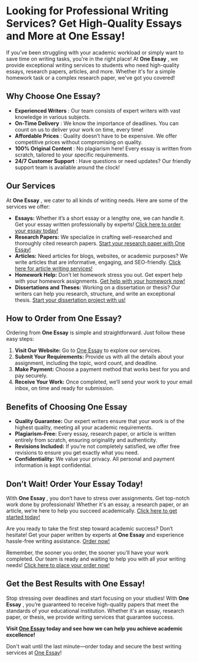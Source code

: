 # Looking for Professional Writing Services? Get High-Quality Essays and More at One Essay!

If you’ve been struggling with your academic workload or simply want to save time on writing tasks, you're in the right place! At **One Essay** , we provide exceptional writing services to students who need high-quality essays, research papers, articles, and more. Whether it's for a simple homework task or a complex research paper, we've got you covered!

## Why Choose One Essay?

- **Experienced Writers** : Our team consists of expert writers with vast knowledge in various subjects.
- **On-Time Delivery** : We know the importance of deadlines. You can count on us to deliver your work on time, every time!
- **Affordable Prices** : Quality doesn’t have to be expensive. We offer competitive prices without compromising on quality.
- **100% Original Content** : No plagiarism here! Every essay is written from scratch, tailored to your specific requirements.
- **24/7 Customer Support** : Have questions or need updates? Our friendly support team is available around the clock!

## Our Services

At **One Essay** , we cater to all kinds of writing needs. Here are some of the services we offer:

- **Essays:** Whether it’s a short essay or a lengthy one, we can handle it. Get your essay written professionally by experts! [Click here to order your essay today!](https://tinyurl.com/topessay?keyword=one+essay)
- **Research Papers:** We specialize in crafting well-researched and thoroughly cited research papers. [Start your research paper with One Essay!](https://tinyurl.com/topessay?keyword=one+essay)
- **Articles:** Need articles for blogs, websites, or academic purposes? We write articles that are informative, engaging, and SEO-friendly. [Click here for article writing services!](https://tinyurl.com/topessay?keyword=one+essay)
- **Homework Help:** Don’t let homework stress you out. Get expert help with your homework assignments. [Get help with your homework now!](https://tinyurl.com/topessay?keyword=one+essay)
- **Dissertations and Theses:** Working on a dissertation or thesis? Our writers can help you research, structure, and write an exceptional thesis. [Start your dissertation project with us!](https://tinyurl.com/topessay?keyword=one+essay)

## How to Order from One Essay?

Ordering from **One Essay** is simple and straightforward. Just follow these easy steps:

1. **Visit Our Website:** Go to [One Essay](https://tinyurl.com/topessay?keyword=one+essay) to explore our services.
2. **Submit Your Requirements:** Provide us with all the details about your assignment, including the topic, word count, and deadline.
3. **Make Payment:** Choose a payment method that works best for you and pay securely.
4. **Receive Your Work:** Once completed, we’ll send your work to your email inbox, on time and ready for submission.

## Benefits of Choosing One Essay

- **Quality Guarantee:** Our expert writers ensure that your work is of the highest quality, meeting all your academic requirements.
- **Plagiarism-Free:** Every essay, research paper, or article is written entirely from scratch, ensuring originality and authenticity.
- **Revisions Included:** If you’re not completely satisfied, we offer free revisions to ensure you get exactly what you need.
- **Confidentiality:** We value your privacy. All personal and payment information is kept confidential.

## Don’t Wait! Order Your Essay Today!

With **One Essay** , you don’t have to stress over assignments. Get top-notch work done by professionals! Whether it's an essay, a research paper, or an article, we’re here to help you succeed academically. [Click here to get started today!](https://tinyurl.com/topessay?keyword=one+essay)

Are you ready to take the first step toward academic success? Don’t hesitate! Get your paper written by experts at **One Essay** and experience hassle-free writing assistance. [Order now!](https://tinyurl.com/topessay?keyword=one+essay)

Remember, the sooner you order, the sooner you’ll have your work completed. Our team is ready and waiting to help you with all your writing needs! [Click here to place your order now!](https://tinyurl.com/topessay?keyword=one+essay)

## Get the Best Results with One Essay!

Stop stressing over deadlines and start focusing on your studies! With **One Essay** , you’re guaranteed to receive high-quality papers that meet the standards of your educational institution. Whether it's an essay, research paper, or thesis, we provide writing services that guarantee success.

**Visit [One Essay](https://tinyurl.com/topessay?keyword=one+essay) today and see how we can help you achieve academic excellence!**

Don't wait until the last minute—order today and secure the best writing services at [One Essay](https://tinyurl.com/topessay?keyword=one+essay)!
